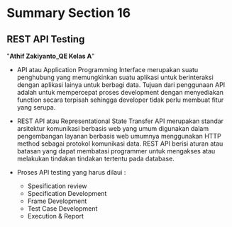 # Summary Section 16
## REST API Testing
"**Athif Zakiyanto_QE Kelas A**"

-  API atau Application Programming Interface merupakan suatu penghubung yang memungkinkan suatu aplikasi untuk berinteraksi dengan aplikasi lainya untuk berbagi data. Tujuan dari penggunaan API adalah untuk mempercepat proses development dengan menyediakan function secara terpisah sehingga developer tidak perlu membuat fitur yang serupa.

- REST API atau Representational State Transfer API merupakan standar arsitektur komunikasi berbasis web yang umum digunakan dalam pengembangan layanan berbasis web umumnya menggunakan HTTP method sebagai protokol komunikasi data. REST API berisi aturan atau batasan yang dapat membatasi programmer untuk mengakses atau melakukan tindakan tindakan tertentu pada database.

- Proses API testing yang harus dilaui :
  * Spesification review
  * Specification Development
  * Frame Development
  * Test Case Development
  * Execution & Report

